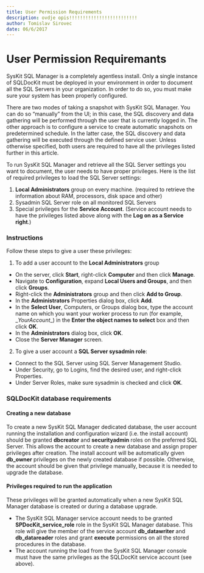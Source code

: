 ```yaml
---
title: User Permission Requirements
description: ovdje opis!!!!!!!!!!!!!!!!!!!!!!!!!
author: Tomislav Sirovec
date: 06/6/2017
---
```

# User Permission Requiremants

SysKit SQL Manager is a completely agentless install. Only a single instance of SQLDocKit must be deployed in your environment in order to document all the SQL Servers in your organization. In order to do so, you must make sure your system has been properly configured.

There are two modes of taking a snapshot with SysKit SQL Manager. You can do so “manually” from the UI; in this case, the SQL discovery and data gathering will be performed through the user that is currently logged in. The other approach is to configure a service to create automatic snapshots on predetermined schedule. In the latter case, the SQL discovery and data gathering will be executed through the defined service user. Unless otherwise specified, both users are required to have all the privileges listed further in this article.

To run SysKit SQL Manager and retrieve all the SQL Server settings you want to document, the user needs to have proper privileges. Here is the list of required privileges to load the SQL Server settings:

1. __Local Administrators__ group on every machine. (required to retrieve the information about RAM, processors, disk space and other)
2. Sysadmin SQL Server role on all monitored SQL Servers
3. Special privileges for the __Service Account__. (Service account needs to have the privileges listed above along with the __Log on as a Service right__.)

### Instructions

Follow these steps to give a user these privileges:

1. To add a user account to the __Local Administrators__ group
  * On the server, click __Start__, right-click __Computer__ and then click __Manage__.
  * Navigate to __Configuration__, expand __Local Users and Groups__, and then click __Groups__.
  * Right-click the __Administrators__ group and then click __Add to Group__.
  * In the __Administrators__ Properties dialog box, click __Add__.
  * In the __Select User__, Computers, or Groups dialog box, type the account name on which you want your worker process to run (for example, <Domain>\__YourAccount__) in the __Enter the object names to select__ box and then click __OK__.
  * In the __Administrators__ dialog box, click __OK__.
  * Close the __Server Manager__ screen.
2. To give a user account a __SQL Server sysadmin role__:
  * Connect to the SQL Server using SQL Server Management Studio.
  * Under Security, go to Logins, find the desired user, and right-click Properties.
  * Under Server Roles, make sure sysadmin is checked and click __OK__.

### SQLDocKit database requirements

#### Creating a new database

To create a new SysKit SQL Manager dedicated database, the user account running the installation and configuration wizard (i.e. the install account) should be granted __dbcreator__ and __securityadmin__ roles on the preferred SQL Server. This allows the account to create a new database and assign proper privileges after creation. The install account will be automatically given __db_owner__ privileges on the newly created database if possible. Otherwise, the account should be given that privilege manually, because it is needed to upgrade the database.

#### Privileges required to run the application

These privileges will be granted automatically when a new SysKit SQL Manager database is created or during a database upgrade.

* The SysKit SQL Manager service account needs to be granted __SPDocKit_service_role__ role in the SysKit SQL Manager database. This role will give the member of the service account __db_datawriter__  and  __db_datareader__ roles and grant __execute__ permissions on all the stored procedures in the database.
* The account running the load from the SysKit SQL Manager console must have the same privileges as the SQLDocKit service account (see above).




